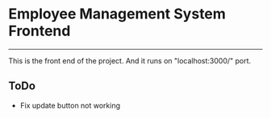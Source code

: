 # Employee Management System Frontend

---

This is the front end of the project. And it runs on "localhost:3000/" port.

## ToDo

- Fix update button not working
